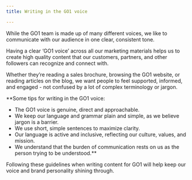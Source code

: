 ```yaml
---
title: Writing in the GO1 voice

---
```


While the GO1 team is made up of many different voices, we like to communicate with our audience in one clear, consistent tone. 

Having a clear ‘GO1 voice’ across all our marketing materials helps us to create high quality content that our customers, partners, and other followers can recognize and connect with. 

Whether they’re reading a sales brochure, browsing the GO1 website, or reading articles on the blog, we want people to feel supported, informed, and engaged - not confused by a lot of complex terminology or jargon. 

**Some tips for writing in the GO1 voice:

* The GO1 voice is genuine, direct and approachable.
* We keep our language and grammar plain and simple, as we believe jargon is a barrier.
* We use short, simple sentences to maximize clarity. 
* Our language is active and inclusive, reflecting our culture, values, and mission. 
* We understand that the burden of communication rests on us as the person trying to be understood.**



Following these guidelines when writing content for GO1 will help keep our voice and brand personality shining through. 